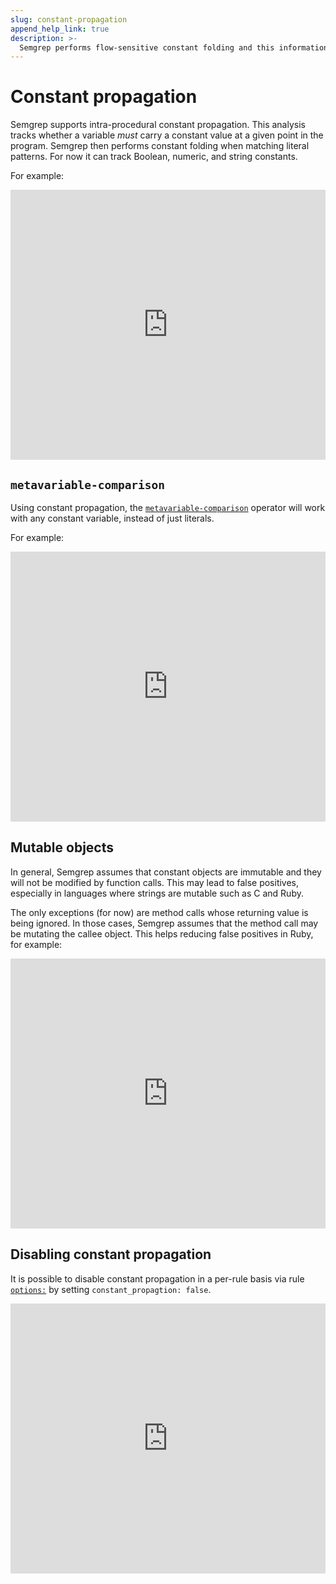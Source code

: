 ```yaml
---
slug: constant-propagation
append_help_link: true
description: >-
  Semgrep performs flow-sensitive constant folding and this information is used by the matching engine.
---
```


Constant propagation
====================

Semgrep supports intra-procedural constant propagation. This analysis tracks whether a variable _must_ carry a constant value at a given point in the program. Semgrep then performs constant folding when matching literal patterns. For now it can track Boolean, numeric, and string constants.

For example:

<iframe src="https://semgrep.dev/embed/editor?snippet=Gw7z" border="0" frameBorder="0" width="100%" height="432"></iframe>

`metavariable-comparison`
-------------------------

Using constant propagation, the [`metavariable-comparison`](../../rule-syntax/#metavariable-comparison) operator will work with any constant variable, instead of just literals.

For example:

<iframe src="https://semgrep.dev/embed/editor?snippet=Dyzd" border="0" frameBorder="0" width="100%" height="432"></iframe>

Mutable objects
---------------

In general, Semgrep assumes that constant objects are immutable and they will not be modified by function calls. This may lead to false positives, especially in languages where strings are mutable such as C and Ruby.

The only exceptions (for now) are method calls whose returning value is being ignored. In those cases, Semgrep assumes that the method call may be mutating the callee object. This helps reducing false positives in Ruby, for example:

<iframe src="https://semgrep.dev/embed/editor?snippet=08yB" border="0" frameBorder="0" width="100%" height="432"></iframe>


Disabling constant propagation
------------------------------

It is possible to disable constant propagation in a per-rule basis via rule [`options:`](../rule-syntax.md#options) by setting `constant_propagtion: false`.

<iframe src="https://semgrep.dev/embed/editor?snippet=jwvn" border="0" frameBorder="0" width="100%" height="432"></iframe>